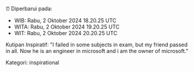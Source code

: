 ⏰ Diperbarui pada:
- WIB: Rabu, 2 Oktober 2024 18.20.25 UTC
- WITA: Rabu, 2 Oktober 2024 19.20.25 UTC
- WIT: Rabu, 2 Oktober 2024 20.20.25 UTC

Kutipan Inspiratif:
"I failed in some subjects in exam, but my friend passed in all. Now he is an engineer in microsoft and i am the owner of microsoft."


Kategori: inspirational

